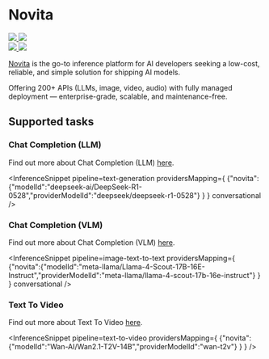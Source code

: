 <!---
WARNING

This markdown file has been generated from a script. Please do not edit it directly.

### Template

If you want to update the content related to novita's description, please edit the template file under `https://github.com/huggingface/hub-docs/tree/main/scripts/inference-providers/templates/providers/novita.handlebars`.

### Logos

If you want to update novita's logo, upload a file by opening a PR on https://huggingface.co/datasets/huggingface/documentation-images/tree/main/inference-providers/logos. Ping @wauplin and @celinah on the PR to let them know you uploaded a new logo.
Logos must be in .png format and be named `novita-light.png` and `novita-dark.png`. Visit https://huggingface.co/settings/theme to switch between light and dark mode and check that the logos are displayed correctly.

### Generation script

For more details, check out the `generate.ts` script: https://github.com/huggingface/hub-docs/blob/main/scripts/inference-providers/scripts/generate.ts.
--->

# Novita

<div class="flex justify-center">
    <a href="https://novita.ai/" target="_blank">
        <img class="block dark:hidden" src="https://huggingface.co/datasets/huggingface/documentation-images/resolve/main/inference-providers/logos/novita-light.png"/>
        <img class="hidden dark:block" src="https://huggingface.co/datasets/huggingface/documentation-images/resolve/main/inference-providers/logos/novita-dark.png"/>
    </a>
</div>

<div class="flex">
    <a href="https://huggingface.co/novita" target="_blank">
        <img class="block dark:hidden" src="https://huggingface.co/datasets/huggingface/badges/resolve/main/follow-us-on-hf-lg.svg"/>
        <img class="hidden dark:block" src="https://huggingface.co/datasets/huggingface/badges/resolve/main/follow-us-on-hf-lg-dark.svg"/>
    </a>
</div>

[Novita](https://novita.ai) is the go-to inference platform for AI developers seeking a low-cost, reliable, and simple solution for shipping AI models.

Offering 200+ APIs (LLMs, image, video, audio) with fully managed deployment — enterprise-grade, scalable, and maintenance-free.

## Supported tasks


### Chat Completion (LLM)

Find out more about Chat Completion (LLM) [here](../tasks/chat-completion).

<InferenceSnippet
    pipeline=text-generation
    providersMapping={ {"novita":{"modelId":"deepseek-ai/DeepSeek-R1-0528","providerModelId":"deepseek/deepseek-r1-0528"} } }
conversational />


### Chat Completion (VLM)

Find out more about Chat Completion (VLM) [here](../tasks/chat-completion).

<InferenceSnippet
    pipeline=image-text-to-text
    providersMapping={ {"novita":{"modelId":"meta-llama/Llama-4-Scout-17B-16E-Instruct","providerModelId":"meta-llama/llama-4-scout-17b-16e-instruct"} } }
conversational />


### Text To Video

Find out more about Text To Video [here](../tasks/text_to_video).

<InferenceSnippet
    pipeline=text-to-video
    providersMapping={ {"novita":{"modelId":"Wan-AI/Wan2.1-T2V-14B","providerModelId":"wan-t2v"} } }
/>

